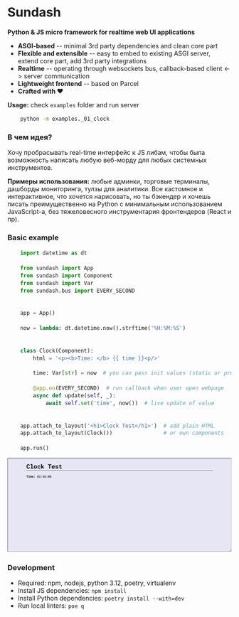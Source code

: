 # Sundash

**Python & JS micro framework for realtime web UI applications**

* **ASGI-based** -- minimal 3rd party dependencies and clean core part
* **Flexible and extensible** -- easy to embed to existing ASGI server, extend core part, add 3rd party integrations
* **Realtime** -- operating through websockets bus, callback-based client <-> server communication
* **Lightweight frontend** -- based on Parcel
* **Crafted with ❤️**


**Usage:** check `examples` folder and run server

```bash
    python -m examples._01_clock
```


### В чем идея?

Хочу пробрасывать real-time интерфейс к JS либам, чтобы была возможность
написать любую веб-морду для любых системных инструментов.

**Примеры использования:** любые админки, торговые терминалы, дашборды мониторинга, тулзы для аналитики.
Все кастомное и интерактивное, что хочется нарисовать, но ты бэкендер и хочешь писать
преимущественно на Python с минимальным использованием JavaScript-а,
без тяжеловесного инструментария фронтендеров (React и пр).


### Basic example

```python
    import datetime as dt

    from sundash import App
    from sundash import Component
    from sundash import Var
    from sundash.bus import EVERY_SECOND
    

    app = App()

    now = lambda: dt.datetime.now().strftime('%H:%M:%S')


    class Clock(Component):
        html = '<p><b>Time: </b> {{ time }}<p/>'

        time: Var[str] = now  # you can pass init values (static or procedural)

        @app.on(EVERY_SECOND)  # run callback when user open webpage
        async def update(self, _):
            await self.set('time', now())  # live update of value


    app.attach_to_layout('<h1>Clock Test</h1>')  # add plain HTML
    app.attach_to_layout(Clock())                # or own components

    app.run()
```

![clock](docs/examples/_01_clock.png "Clock")


### Development

* Required: npm, nodejs, python 3.12, poetry, virtualenv
* Install JS dependencies: `npm install`
* Install Python dependencies: `poetry install --with=dev`
* Run local linters: `poe q`

